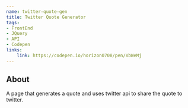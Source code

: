 ```yaml
---
name: twitter-quote-gen
title: Twitter Quote Generator
tags: 
- FrontEnd
- JQuery
- API
- Codepen
links:
    link: https://codepen.io/horizon0708/pen/VbWeMj
---
```

## About
A page that generates a quote and uses twitter api to share the quote to twitter.
